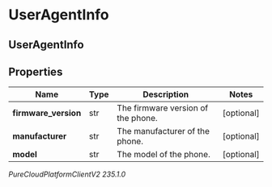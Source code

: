 # UserAgentInfo

## UserAgentInfo

## Properties

|Name | Type | Description | Notes|
|------------ | ------------- | ------------- | -------------|
| **firmware_version** | str | The firmware version of the phone. | [optional] |
| **manufacturer** | str | The manufacturer of the phone. | [optional] |
| **model** | str | The model of the phone. | [optional] |



_PureCloudPlatformClientV2 235.1.0_
